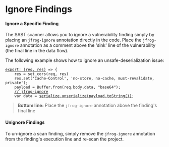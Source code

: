 # Ignore Findings

#### Ignore a Specific Finding

The SAST scanner allows you to ignore a vulnerability finding simply by placing an `jfrog-ignore` annotation directly in the code. Place the `jfrog-ignore` annotation as a comment above the 'sink' line of the vulnerability (the final line in the data flow).

The following example shows how to ignore an unsafe-deserialization issue:

<pre class="language-javascript" data-line-numbers><code class="lang-javascript"><a data-footnote-ref href="#user-content-fn-1">export: (req, res)</a> => {
    res = set_cors(req, res)
    res.set('Cache-Control', 'no-store, no-cache, must-revalidate, private');
    payload = Buffer.from(req.body.data, "base64");
    <a data-footnote-ref href="#user-content-fn-2">// jfrog-ignore</a>
    var data = <a data-footnote-ref href="#user-content-fn-3">serialize.unserialize(payload.toString())</a>;
</code></pre>

> **Bottom line:** Place the `jfrog-ignore` annotation above the finding's final line

#### Unignore Findings

To un-ignore a scan finding, simply remove the `jfrog-ignore` annotation from the finding's execution line and re-scan the project.

[^1]: The vulnerability starts here

[^2]: Adding ignore annotation to ignore the finding

[^3]: The vulnerability sink
